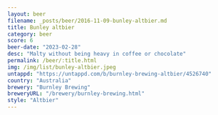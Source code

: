 ```yaml
---
layout: beer
filename: _posts/beer/2016-11-09-bunley-altbier.md
title: Bunley altbier
category: beer
score: 6
beer-date: "2023-02-28"
desc: "Malty without being heavy in coffee or chocolate"
permalink: /beer/:title.html
img: /img/list/bunley-altbier.jpeg
untappd: "https://untappd.com/b/burnley-brewing-altbier/4526740"
country: "Australia"
brewery: "Burnley Brewing"
breweryURL: "/brewery/burnley-brewing.html"
style: "Altbier"
---
```


